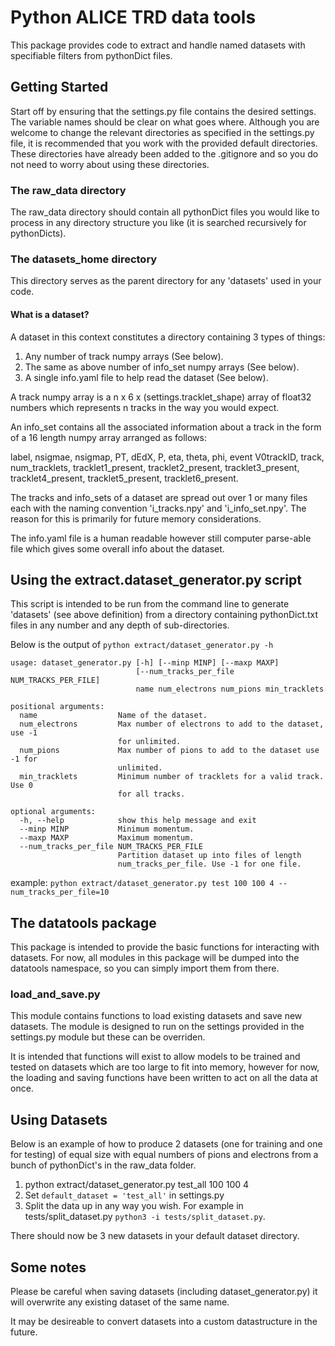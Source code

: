 # Python ALICE TRD data tools

This package provides code to extract and handle named datasets with specifiable filters from pythonDict files.

## Getting Started

Start off by ensuring that the settings.py file contains the desired settings. The variable names should be clear on what goes where. Although you are welcome to change the relevant directories as specified in the settings.py file, it is recommended that you work with the provided default directories. These directories have already been added to the .gitignore and so you do not need to worry about using these directories.

### The raw_data directory

The raw_data directory should contain all pythonDict files you would like to process in any directory structure you like (it is searched recursively for pythonDicts).

### The datasets_home directory

This directory serves as the parent directory for any 'datasets' used in your code.

#### What is a dataset?

A dataset in this context constitutes a directory containing 3 types of things:

1. Any number of track numpy arrays (See below).
2. The same as above number of info_set numpy arrays (See below).
3. A single info.yaml file to help read the dataset (See below).

A track numpy array is a n x 6 x (settings.tracklet_shape) array of float32 numbers which represents n tracks in the way you would expect.

An info_set contains all the associated information about a track in the form of a 16 length numpy array arranged as follows:

label, nsigmae, nsigmap, PT, dEdX, P, eta, theta, phi, event V0trackID, track, num_tracklets, tracklet1_present, tracklet2_present, tracklet3_present, tracklet4_present, tracklet5_present, tracklet6_present.

The tracks and info_sets of a dataset are spread out over 1 or many files each with the naming convention 'i_tracks.npy' and 'i_info_set.npy'. The reason for this is primarily for future memory considerations.

The info.yaml file is a human readable however still computer parse-able file which gives some overall info about the dataset.

## Using the extract.dataset_generator.py script

This script is intended to be run from the command line to generate 'datasets' (see above definition) from a directory containing pythonDict.txt files in any number and any depth of sub-directories.

Below is the output of `python extract/dataset_generator.py -h`

```
usage: dataset_generator.py [-h] [--minp MINP] [--maxp MAXP]
                            [--num_tracks_per_file NUM_TRACKS_PER_FILE]
                            name num_electrons num_pions min_tracklets

positional arguments:
  name                  Name of the dataset.
  num_electrons         Max number of electrons to add to the dataset, use -1
                        for unlimited.
  num_pions             Max number of pions to add to the dataset use -1 for
                        unlimited.
  min_tracklets         Minimum number of tracklets for a valid track. Use 0
                        for all tracks.

optional arguments:
  -h, --help            show this help message and exit
  --minp MINP           Minimum momentum.
  --maxp MAXP           Maximum momentum.
  --num_tracks_per_file NUM_TRACKS_PER_FILE
                        Partition dataset up into files of length
                        num_tracks_per_file. Use -1 for one file.
```

example: `python extract/dataset_generator.py test 100 100 4 --num_tracks_per_file=10`

## The datatools package

This package is intended to provide the basic functions for interacting with datasets. For now, all modules in this package will be dumped into the datatools namespace, so you can simply import them from there.

### load_and_save.py

This module contains functions to load existing datasets and save new datasets. The module is designed to run on the settings provided in the settings.py module but these can be overriden.

It is intended that functions will exist to allow models to be trained and tested on datasets which are too large to fit into memory, however for now, the loading and saving functions have been written to act on all the data at once.

## Using Datasets

Below is an example of how to produce 2 datasets (one for training and one for testing) of equal size with equal numbers of pions and electrons from a bunch of pythonDict's in the raw_data folder.

1. python extract/dataset_generator.py test_all 100 100 4
2. Set `default_dataset = 'test_all'` in settings.py
3. Split the data up in any way you wish. For example in tests/split_dataset.py `python3 -i tests/split_dataset.py`.

There should now be 3 new datasets in your default dataset directory.

## Some notes

Please be careful when saving datasets (including dataset_generator.py) it will overwrite any existing dataset of the same name.

It may be desireable to convert datasets into a custom datastructure in the future.
